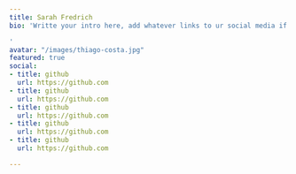 ```yaml
---
title: Sarah Fredrich
bio: 'Writte your intro here, add whatever links to ur social media if u like too

'
avatar: "/images/thiago-costa.jpg"
featured: true
social:
- title: github
  url: https://github.com
- title: github
  url: https://github.com
- title: github
  url: https://github.com
- title: github
  url: https://github.com
- title: github
  url: https://github.com

---
```

